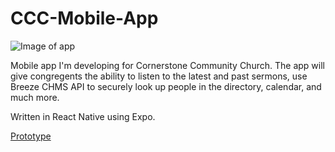 # CCC-Mobile-App

![Image of app](https://pbs.twimg.com/media/EiQATCRU4AAm97O?format=jpg&name=4096x4096)

Mobile app I'm developing for Cornerstone Community Church. The app will give congregents the ability to listen to the latest and past sermons, use Breeze CHMS API to securely look up people in the directory, calendar, and much more.

Written in React Native using Expo.

[Prototype](https://xd.adobe.com/view/7d6243ad-10d6-4f3e-86d2-e9811319d5c2-2831/) 

